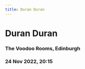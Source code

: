 ```yaml
---
title: Duran Duran
---
```


# Duran Duran

### The Voodoo Rooms, Edinburgh

### 24 Nov 2022, 20:15

